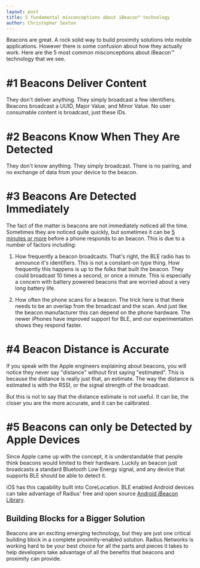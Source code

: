 ```yaml
---
layout: post
title: 5 fundamental misconceptions about iBeacon™ technology
author: Christopher Sexton
---
```


Beacons are great. A rock solid way to build proximity solutions into mobile applications. However there is some confusion about how they actually work. Here are the 5 most common misconceptions about iBeacon™ technology that we see.

# #1 Beacons Deliver Content

They don't deliver anything. They simply broadcast a few identifiers. Beacons broadcast a UUID, Major Value, and Minor Value. No user consumable content is broadcast, just these IDs.

# #2 Beacons Know When They Are Detected

They don't know anything. They simply broadcast. There is no pairing, and no exchange of data from your device to the beacon.

# #3 Beacons Are Detected Immediately

The fact of the matter is beacons are not immediately noticed all the time. Sometimes they are noticed quite quickly, but sometimes it can be [5 minutes or more](/2013/11/13/ibeacon-monitoring-in-the-background-and-foreground.html) before a phone responds to an beacon. This is due to a number of factors including:

1. How frequently a beacon broadcasts. That's right, the BLE radio has to announce it's identifiers. This is not a constant-on type thing. How frequently this happens is up to the folks that built the beacon. They could broadcast 10 times a second, or once a minute. This is especially a concern with battery powered beacons that are worried about a very long battery life.

2. How often the phone scans for a beacon. The trick here is that there needs to be an overlap from the broadcast and the scan. And just like the beacon manufacturer this can depend on the phone hardware. The newer iPhones have improved support for BLE, and our experimentation shows they respond faster.

# #4 Beacon Distance is Accurate

If you speak with the Apple engineers explaining about beacons, you will notice they never say "distance" without first saying "estimated". This is because the distance is really just that, an estimate. The way the distance is estimated is with the RSSI, or the signal strength of the broadcast.

But this is not to say that the distance estimate is not useful. It can be, the closer you are the more accurate, and it can be calibrated.

# #5 Beacons can only be Detected by Apple Devices

Since Apple came up with the concept, it is understandable that people think beacons would limited to their hardware. Luckily an beacon just broadcasts a standard Bluetooth Low Energy signal, and any device that supports BLE should be able to detect it.

iOS has this capability built into CoreLocation. BLE enabled Android devices can take advantage of Radius' free and open source [Android iBeacon Library](http://developer.radiusnetworks.com/ibeacon/android/).

## Building Blocks for a Bigger Solution

Beacons are an exciting emerging technology, but they are just one critical building block in a complete proximity-enabled solution. Radius Networks is working hard to be your best choice for all the parts and pieces it takes to help developers take advantage of all the benefits that beacons and proximity can provide.


